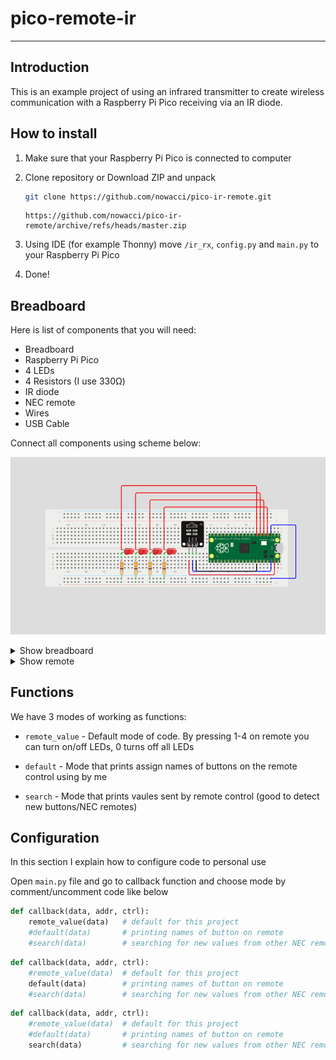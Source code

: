 # pico-remote-ir

***

## Introduction
This is an example project of using an infrared transmitter to create wireless communication with a Raspberry Pi Pico receiving via an IR diode.


## How to install
1. Make sure that your Raspberry Pi Pico is connected to computer
2. Clone repository or Download ZIP and unpack 
    ```bash
    git clone https://github.com/nowacci/pico-ir-remote.git
    ```
   
    ```
    https://github.com/nowacci/pico-ir-remote/archive/refs/heads/master.zip
    ```
   
3. Using IDE (for example Thonny) move `/ir_rx`, `config.py` and `main.py` to your Raspberry Pi Pico
4. Done!


## Breadboard 
Here is list of components that you will need:

- Breadboard
- Raspberry Pi Pico
- 4 LEDs 
- 4 Resistors (I use 330Ω)
- IR diode
- NEC remote
- Wires
- USB Cable

Connect all components using scheme below:

![scheme](/img/breadboard.png)
<details>
  <summary>Show breadboard</summary>
   
![photo](/img/picture.jpg)
</details>

<details>
  <summary>Show remote</summary>
   
![photo](/img/remote.jpg)
</details>


## Functions
We have 3 modes of working as functions:
- `remote_value` - Default mode of code. By pressing 1-4 on remote you can turn on/off LEDs, 0 turns off all LEDs


- `default` - Mode that prints assign names of buttons on the remote control using by me



- `search` - Mode that prints vaules sent by remote control (good to detect new buttons/NEC remotes)



## Configuration
In this section I explain how to configure code to personal use

Open `main.py` file and go to callback function and choose mode by comment/uncomment code like below


```python
def callback(data, addr, ctrl):
    remote_value(data)   # default for this project
    #default(data)       # printing names of button on remote
    #search(data)        # searching for new values from other NEC remote  
```

```python
def callback(data, addr, ctrl):
    #remote_value(data)  # default for this project
    default(data)        # printing names of button on remote
    #search(data)        # searching for new values from other NEC remote  
```

```python
def callback(data, addr, ctrl):
    #remote_value(data)  # default for this project
    #default(data)       # printing names of button on remote
    search(data)         # searching for new values from other NEC remote  
```